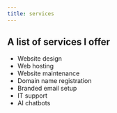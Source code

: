 ```yaml
---
title: services
---
```


## A list of services I offer

- Website design
- Web hosting
- Website maintenance
- Domain name registration
- Branded email setup
- IT support
- AI chatbots
